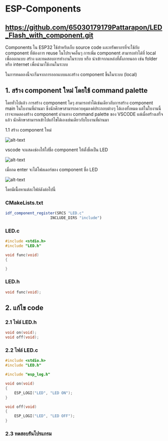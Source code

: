 # ESP-Components
## https://github.com/65030179179Pattarapon/LED_Flash_with_component.git
Components ใน ESP32 ใช้สำหรับเก็บ source code และทรัพยากรที่จะใช้กับ component ที่ต้องการ reuse ในโปรเจคอื่นๆ
การเพิ่ม component สามารถทำได้ที่ local เพื่อออกแบบ สร้าง และทดสอบการทำงานในระบบ หรือ นำเข้าจากแหล่งที่ตั้งภายนอก เช่น folder หรือ internet เพื่อนำมาใช้งานในระบบ

ในการทดลองนี้จะเริ่มจากการออกแบบและสร้าง component ขึ้นในระบบ (local)

## 1. สร้าง component ใหม่ โดยใช้ command palette

โดยทั่วไปแล้ว การสร้าง component ใดๆ สามารถทำได้เช่นเดียวกับการสร้าง component main ในใบงานที่ผ่านมา
ซึ่งนักศึกษาสามารถควบคุมองค์ประกอบต่างๆ ได้เองทั้งหมด แต่ในใบงานนี้เราจะทดลองสร้าง component ผ่านทาง command palette ของ VSCODE
แต่เมื่อสร้่างเสร็จแล้ว นักศึกษาสามารถเข้าไปแก้ไขได้เองเช่นเดียวกับใบงานที่ผ่านมา

1.1 สร้าง component ใหม่

![alt-text](./Pictures/Image_01.png)

vscode จะแสดงช่องให้ใส่ชื่อ component  ให้ตั้งชื่อเป็น LED

![alt-text](./Pictures/Image_02.png)

เมื่อกด enter จะได้โฟลเดอร์ของ component ชื่อ LED 

![alt-text](./Pictures/Image_03.png)

โดยมีเนื้อหาแต่ละไฟล์ดังต่อไปนี้

### CMakeLists.txt

``` CMake
idf_component_register(SRCS "LED.c"
                    INCLUDE_DIRS "include")
```

### LED.c

```c
#include <stdio.h>
#include "LED.h"

void func(void)
{

}
```



### LED.h

```c
void func(void);
```


## 2. แก้ไข code 
### 2.1 ไฟล์ LED.h

```c
void on(void);
void off(void);
```
### 2.2 ไฟล์ LED.c

```c
#include <stdio.h>
#include "LED.h"

#include "esp_log.h"

void on(void)
{
    ESP_LOGI("LED", "LED ON");
}

void off(void)
{
    ESP_LOGI("LED", "LED OFF");
}

```

### 2.3 ทดสอบรันโปรแกรม

